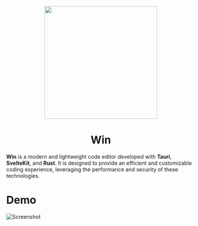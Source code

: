<div align="center">
  <img src="https://github.com/user-attachments/assets/df3a0454-36dd-46e1-a6be-6f5023eb1d50" width="300"/>
  <h1>Win</h1>
</div>

**Win** is a modern and lightweight code editor developed with **Tauri**, **SvelteKit**, and **Rust**. It is designed to provide an efficient and customizable coding experience, leveraging the performance and security of these technologies.

# Demo
![Screenshot](https://github.com/user-attachments/assets/d69d03ba-7757-4a5e-a058-6f6d23c25497)

